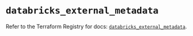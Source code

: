 # `databricks_external_metadata`

Refer to the Terraform Registry for docs: [`databricks_external_metadata`](https://registry.terraform.io/providers/databricks/databricks/1.94.0/docs/resources/external_metadata).
